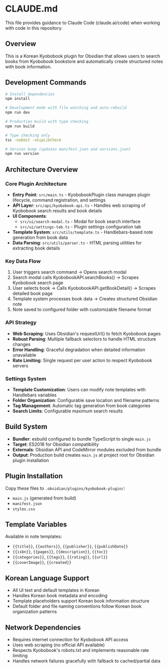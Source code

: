 # CLAUDE.md

This file provides guidance to Claude Code (claude.ai/code) when working with code in this repository.

## Overview

This is a Korean Kyobobook plugin for Obsidian that allows users to search books from Kyobobook bookstore and automatically create structured notes with book information.

## Development Commands

```bash
# Install dependencies
npm install

# Development mode with file watching and auto-rebuild
npm run dev

# Production build with type checking
npm run build

# Type checking only
tsc -noEmit -skipLibCheck

# Version bump (updates manifest.json and versions.json)
npm run version
```

## Architecture Overview

### Core Plugin Architecture
- **Entry Point**: `src/main.ts` - KyobobookPlugin class manages plugin lifecycle, command registration, and settings
- **API Layer**: `src/api/kyobobook-api.ts` - Handles web scraping of Kyobobook search results and book details
- **UI Components**:
  - `src/ui/search-modal.ts` - Modal for book search interface
  - `src/ui/settings-tab.ts` - Plugin settings configuration tab
- **Template System**: `src/utils/template.ts` - Handlebars-based note generation from book data
- **Data Parsing**: `src/utils/parser.ts` - HTML parsing utilities for extracting book details

### Key Data Flow
1. User triggers search command → Opens search modal
2. Search modal calls KyobobookAPI.searchBooks() → Scrapes Kyobobook search page
3. User selects book → Calls KyobobookAPI.getBookDetail() → Scrapes detailed book page
4. Template system processes book data → Creates structured Obsidian note
5. Note saved to configured folder with customizable filename format

### API Strategy
- **Web Scraping**: Uses Obsidian's requestUrl() to fetch Kyobobook pages
- **Robust Parsing**: Multiple fallback selectors to handle HTML structure changes
- **Error Handling**: Graceful degradation when detailed information unavailable
- **Rate Limiting**: Single request per user action to respect Kyobobook servers

### Settings System
- **Template Customization**: Users can modify note templates with Handlebars variables
- **Folder Organization**: Configurable save location and filename patterns
- **Tag Management**: Automatic tag generation from book categories
- **Search Limits**: Configurable maximum search results

## Build System

- **Bundler**: esbuild configured to bundle TypeScript to single `main.js`
- **Target**: ES2018 for Obsidian compatibility
- **Externals**: Obsidian API and CodeMirror modules excluded from bundle
- **Output**: Production build creates `main.js` at project root for Obsidian plugin installation

## Plugin Installation

Copy these files to `.obsidian/plugins/kyobobook-plugin/`:
- `main.js` (generated from build)
- `manifest.json`
- `styles.css`

## Template Variables

Available in note templates:
- `{{title}}`, `{{authors}}`, `{{publisher}}`, `{{publishDate}}`
- `{{isbn}}`, `{{pages}}`, `{{description}}`, `{{toc}}`
- `{{categories}}`, `{{tags}}`, `{{rating}}`, `{{url}}`
- `{{coverImage}}`, `{{created}}`

## Korean Language Support

- All UI text and default templates in Korean
- Handles Korean book metadata and encoding
- Template placeholders support Korean book information structure
- Default folder and file naming conventions follow Korean book organization patterns

## Network Dependencies

- Requires internet connection for Kyobobook API access
- Uses web scraping (no official API available)
- Respects Kyobobook's robots.txt and implements reasonable rate limiting
- Handles network failures gracefully with fallback to cached/partial data